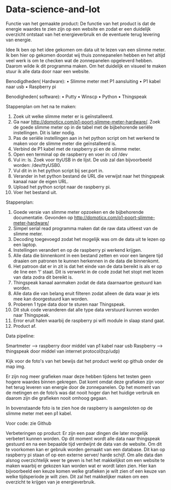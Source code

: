 # Data-science-and-Iot
Functie van het gemaakte product:
De functie van het product is dat de energie waardes te zien zijn op een website en zodat er een duidelijk overzicht ontstaat van het energieverbruik en de eventuele terug levering van energie.

Idee
Ik ben op het idee gekomen om data uit te lezen van een slimme meter. Ik ben hier op gekomen doordat wij thuis zonnepanelen hebben en het altijd veel werk is om te checken wat de zonnepanelen opgeleverd hebben. Daarom wilde ik dit programma maken. Om het duidelijk en visueel te maken stuur ik alle data door naar een website.

Benodigdheden( Hardware):
•	Slimme meter met P1 aansluiting
•	P1 kabel naar usb
•	Raspberry pi

Benodigheden( software):
•	Putty
•	Winscp
•	Python
•	Thingspeak


Stappenplan om het na te maken:
1.	Zoek uit welke slimme meter er is geïnstalleerd.
2.	Ga naar http://domoticx.com/p1-poort-slimme-meter-hardware/. Zoek de goede slimme meter op in de tabel met de bijbehorende seriële instellingen. Dit is later nodig.
3.	Pas de seriële instellingen aan in het python script om het werkend te maken voor de slimme meter die geïnstalleerd is.
4.	Verbind de P1 kabel met de raspberry pi en de slimme meter.
5.	Open een terminal op de raspberry en voer in: cd /dev
6.	Vul in: ls. Zoek voor ttyUSB in de lijst. De usb zal dan bijvoorbeeld worden: /dev/ttyUSB0.
7.	Vul dit in in het python script bij ser.port in.
8.	Verander in het python bestand de URL die verwijst naar het thingspeak kanaal naar de eigen URL.
9.	Upload het python script naar de raspberry pi. 	
10.	Voer het bestand uit.

Stappenplan:
1.	Goede versie van slimme meter opzoeken en de bijbehorende documentatie. Gevonden op http://domoticx.com/p1-poort-slimme-meter-hardware/ 
2.	Simpel serial read programma maken dat de raw data uitleest van de slimme meter. 
3.	Decoding toegevoegd zodat het mogelijk was om de data uit te lezen op een laptop.
4.	Instellingen verandert en op de raspberry pi werkend krijgen.
5.	Alle data die binnenkomt in een bestand zetten en voor een langere tijd draaien om patronen te kunnen herkennen in de data die binnenkomt.
6.	Het patroon dat er in zit is dat het einde van de data bereikt is als er op de line een ‘!’ staat. Dit is verwerkt in de code zodat het stopt met lezen van data zodra dit bereikt is.
7.	Thingspeak kanaal aanmaken zodat de data daarnaartoe gestuurd kan worden. 
8.	Alle data die van belang eruit filteren zodat alleen de data waar je iets mee kan doorgestuurd kan worden.
9.	Proberen 1 type data door te sturen naar Thingspeak.
10.	Dit stuk code veranderen dat alle type data verstuurd kunnen worden naar Thingspeak.
11.	Error eruit halen waarbij de raspberry pi wifi module in slaap stand gaat.
12.	Product af.


Data pipeline:

Smartmeter --> raspberry 	door middel van p1 kabel naar usb 
Raspberry --> thingspeak	door middel van internet protocol(tcp/udp)

Kijk voor de foto's van het bewijs dat het product werkt op github onder de map img.
 
Er zijn nog meer grafieken maar deze hebben tijdens het testen geen hogere waardes binnen gekregen. Dat komt omdat deze grafieken zijn voor het terug leveren van energie door de zonnepanelen. Op het moment van de metingen en de foto’s was dat nooit hoger dan het huidige verbruik en daarom zijn die grafieken nooit omhoog gegaan.
 
In bovenstaande foto is te zien hoe de raspberry is aangesloten op de slimme meter met een p1 kabel.

Voor code: zie Github

Verbeteringen op product:
Er zijn een paar dingen die later mogelijk verbetert kunnen worden. 
Op dit moment wordt alle data naar thingspeak gestuurd en na een bepaalde tijd verdwijnt de data 
van de website. Om dit te voorkomen kan er gebruik worden gemaakt van een database. Dit kan op 
raspberry pi staan of op een externe server/ harde schijf. Om alle data dan alsnog overzichtelijk weer 
te geven is het het makkelijkst om een website te maken waarbij er gekozen kan worden wat er wordt laten zien. Hier kan bijvoorbeeld een keuze komen welke grafieken je wilt zien of een keuze van welke tijdsperiode je wilt zien. Dit zal het makkelijker maken om een overzicht te krijgen van je energieverbruik.

